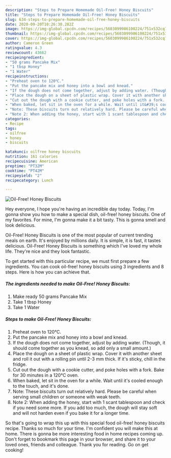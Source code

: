 ```yaml
---
description: "Steps to Prepare Homemade Oil-Free! Honey Biscuits"
title: "Steps to Prepare Homemade Oil-Free! Honey Biscuits"
slug: 634-steps-to-prepare-homemade-oil-free-honey-biscuits
date: 2020-09-20T10:26:30.282Z
image: https://img-global.cpcdn.com/recipes/5603099986100224/751x532cq70/oil-free-honey-biscuits-recipe-main-photo.jpg
thumbnail: https://img-global.cpcdn.com/recipes/5603099986100224/751x532cq70/oil-free-honey-biscuits-recipe-main-photo.jpg
cover: https://img-global.cpcdn.com/recipes/5603099986100224/751x532cq70/oil-free-honey-biscuits-recipe-main-photo.jpg
author: Cameron Green
ratingvalue: 4.3
reviewcount: 43662
recipeingredient:
- "50 grams Pancake Mix"
- "1 tbsp Honey"
- "1 Water"
recipeinstructions:
- "Preheat oven to 120℃."
- "Put the pancake mix and honey into a bowl and knead."
- "If the dough does not come together, adjust by adding water. (Though, it should come together as you knead, so add only a small amount.)"
- "Place the dough on a sheet of plastic wrap. Cover it with another sheet and roll it out with a rolling pin until 2-3 mm thick. If it&#39;s sticky, chill in the fridge."
- "Cut out the dough with a cookie cutter, and poke holes with a fork. Bake for 30 minutes in a 120℃ oven."
- "When baked, let sit in the oven for a while. Wait until it&#39;s cooled enough to the touch, and it&#39;s done."
- "Note: These biscuits turn out relatively hard. Please be careful when serving small children or someone with weak teeth."
- "Note 2: When adding the honey, start with 1 scant tablespoon and check if you need some more. If you add too much, the dough will stay soft and will not harden even if you bake it for a longer time."
categories:
- Recipe
tags:
- oilfree
- honey
- biscuits

katakunci: oilfree honey biscuits 
nutrition: 161 calories
recipecuisine: American
preptime: "PT32M"
cooktime: "PT42M"
recipeyield: "2"
recipecategory: Lunch

---
```



![Oil-Free! Honey Biscuits](https://img-global.cpcdn.com/recipes/5603099986100224/751x532cq70/oil-free-honey-biscuits-recipe-main-photo.jpg)

Hey everyone, I hope you're having an incredible day today. Today, I'm gonna show you how to make a special dish, oil-free! honey biscuits. One of my favorites. For mine, I'm gonna make it a bit tasty. This is gonna smell and look delicious.



Oil-Free! Honey Biscuits is one of the most popular of current trending meals on earth. It's enjoyed by millions daily. It is simple, it is fast, it tastes delicious. Oil-Free! Honey Biscuits is something which I've loved my whole life. They're nice and they look fantastic.


To get started with this particular recipe, we must first prepare a few ingredients. You can cook oil-free! honey biscuits using 3 ingredients and 8 steps. Here is how you can achieve that.

<!--inarticleads1-->

##### The ingredients needed to make Oil-Free! Honey Biscuits:

1. Make ready 50 grams Pancake Mix
1. Take 1 tbsp Honey
1. Take 1 Water




<!--inarticleads2-->

##### Steps to make Oil-Free! Honey Biscuits:

1. Preheat oven to 120℃.
1. Put the pancake mix and honey into a bowl and knead.
1. If the dough does not come together, adjust by adding water. (Though, it should come together as you knead, so add only a small amount.)
1. Place the dough on a sheet of plastic wrap. Cover it with another sheet and roll it out with a rolling pin until 2-3 mm thick. If it&#39;s sticky, chill in the fridge.
1. Cut out the dough with a cookie cutter, and poke holes with a fork. Bake for 30 minutes in a 120℃ oven.
1. When baked, let sit in the oven for a while. Wait until it&#39;s cooled enough to the touch, and it&#39;s done.
1. Note: These biscuits turn out relatively hard. Please be careful when serving small children or someone with weak teeth.
1. Note 2: When adding the honey, start with 1 scant tablespoon and check if you need some more. If you add too much, the dough will stay soft and will not harden even if you bake it for a longer time.




So that's going to wrap this up with this special food oil-free! honey biscuits recipe. Thanks so much for your time. I'm confident you will make this at home. There is gonna be more interesting food in home recipes coming up. Don't forget to bookmark this page in your browser, and share it to your loved ones, friends and colleague. Thank you for reading. Go on get cooking!

